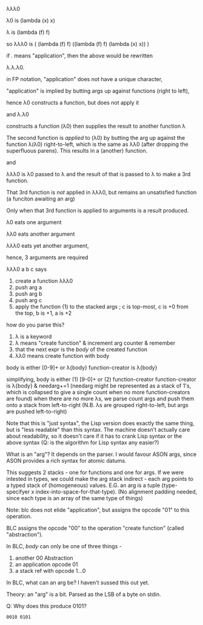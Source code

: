 λλλ0

λ0 is  (lambda (x) x)

λ is (lambda (f) f)

so λλλ0 is
( (lambda (f) f) ((lambda (f) f) (lambda (x) x)) )

if . means "application", then the above would be rewritten

λ.λ.λ0.

in FP notation, "application" does not have a unique character, 

"application" is implied by butting args up against functions (right to left),

hence λ0 constructs a function, but does not apply it

and λ.λ0

constructs a function (λ0) then supplies the result to another function λ

The second function is *applied* to (λ0) by butting the arg up against the function λ(λ0) right-to-left, which is the same as λλ0 (after dropping the superfluous parens).  This results in a (another) function.

and

λλλ0 is λ0 passed to λ and the result of that is passed to λ to make a 3rd function.

That 3rd function is *not* applied in λλλ0, but remains an unsatisfied function (a funciton awaiting an arg)

Only when that 3rd function is applied to arguments is a result produced.

λ0 eats one argument

λλ0 eats another argument

λλλ0 eats yet another argument,

hence, 3 arguments are required

λλλ0 a b c says 
1. create a function λλλ0
2. push arg a
3. push arg b
4. push arg c
5. apply the function (1) to the stacked args ; c is top-most, c is +0 from the top, b is +1, a is +2

how do you parse this?  
1. λ is a keyword
2. λ means "create function" & increment arg counter & remember 
3. that the next expr is the *body* of the created function
4. λλ0 means create function with body

body is either [0-9]+ or λ{body}
function-creator is λ{body}

simplifying,
body is either (1) [9-0]+ or (2) function-creator
function-creator is λ{body} & needarg+=1 (needarg might be represented as a stack of 1's, which is collapsed to give a single count when no more function-creators are found)
when there are no more λs, we parse count args and push them onto a stack from left-to-right (N.B. λs are grouped right-to-left, but args are pushed left-to-right)

Note that this is "just syntax", the Lisp version does exactly the same thing, but is "less readable" than this syntax. The machine doesn't actually care about readability, so it doesn't care if it has to crank Lisp syntax or the above syntax (Q: is the algorithm for Lisp syntax any easier?)

What is an "arg"?  It depends on the parser.  I would favour ASON args, since ASON provides a rich syntax for atomic datums.

This suggests 2 stacks - one for functions and one for args.  If we were intested in types, we could make the arg stack indirect - each arg points to a typed stack of (homogeneous) values.  E.G. an arg is a tuple {type-specifyer x index-into-space-for-that-type). (No alignment padding needed, since each type is an array of the same type of things)

Note: blc does not elide "application", but assigns the opcode "01" to this operation.

BLC assigns the opcode "00" to the operation "create function" (called "abstraction").

In BLC, *body* can only be one of three things - 
1. another 00 Abstraction
2. an application opcode 01
3. a stack ref with opcode 1...0

In BLC, what can an arg be?  I haven't sussed this out yet.

Theory: an "arg" is a bit.  Parsed as the LSB of a byte on stdin.

Q: Why does this produce 0101?
```
0010 0101
```